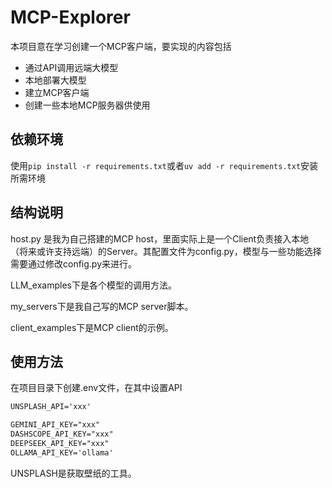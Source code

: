 # MCP-Explorer

本项目意在学习创建一个MCP客户端，要实现的内容包括

- 通过API调用远端大模型
- 本地部署大模型
- 建立MCP客户端
- 创建一些本地MCP服务器供使用

## 依赖环境

使用`pip install -r requirements.txt`或者`uv add -r requirements.txt`安装所需环境

## 结构说明

host.py 是我为自己搭建的MCP host，里面实际上是一个Client负责接入本地（将来或许支持远端）的Server。其配置文件为config.py，模型与一些功能选择需要通过修改config.py来进行。

LLM_examples下是各个模型的调用方法。

my_servers下是我自己写的MCP server脚本。

client_examples下是MCP client的示例。

## 使用方法

在项目目录下创建.env文件，在其中设置API

```txt
UNSPLASH_API='xxx'

GEMINI_API_KEY="xxx"
DASHSCOPE_API_KEY="xxx" 
DEEPSEEK_API_KEY="xxx"
OLLAMA_API_KEY='ollama'
```

UNSPLASH是获取壁纸的工具。
